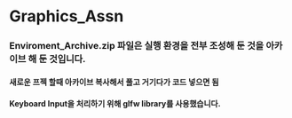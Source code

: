# Graphics_Assn


### Enviroment_Archive.zip 파일은 실행 환경을 전부 조성해 둔 것을 아카이브 해 둔 것입니다.
#### 새로운 프젝 할때 아카이브 복사해서 풀고 거기다가 코드 넣으면 됨 

#### Keyboard Input을 처리하기 위해 glfw library를 사용했습니다. 
